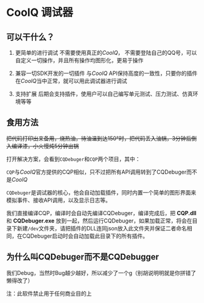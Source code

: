# CoolQ 调试器
## 可以干什么？
1. 更简单的进行调试
不需要使用真正的*CoolQ*， 不需要登陆自己的QQ号，可以自定义一切操作，并且所有操作均图形化，更易于操作

1. 兼容一切SDK开发的一切插件
与*CoolQ* API保持高度的一致性，只要你的插件在*CoolQ*当中正常，就可以用此调试器进行调试

1. 支持扩展
后期会支持插件，使用户可以自己编写单元测试、压力测试、仿真环境等等

## 食用方法
~~把代码打印出来备用，烧热油，待油温到达150°时，把代码丢入油锅，3分钟后倒入编译漆，小火慢炖5分钟出锅~~

打开解决方案，会看到`CQDebuger`和`CQP`两个项目，其中：

`CQP`与*CoolQ*官方提供的CQP相似，只不过把所有API调用转到了CQDebuger而不是*CoolQ*

`CQDebuger`是调试器的核心，他会自动加载插件，同时内置一个简单的图形界面来模拟事件、接收API调用，以及显示日志等。

我们直接编译CQP，编译时会自动先编译CQDebuger，编译完成后，把 **CQP.dll** 和 **CQDebuger.exe** 放到一起，然后运行CQDebuger，如果加载正常，将会在目录下新建`/dev`文件夹，请把插件的DLL连同json放入此文件夹并保证二者命名相同，在CQDebuger启动时会自动加载此目录下的所有插件。

## 为什么叫CQDebuger而不是CQDebugger
我们Debug，当然时Bug越少越好，所以减少了一个g（别胡说明明就是你拼错了懒得改了）


注：此软件禁止用于任何商业目的上